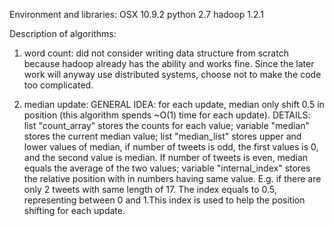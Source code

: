 Environment and libraries:
OSX 10.9.2
python 2.7
hadoop 1.2.1

Description of algorithms:

1. word count: did not consider writing data structure from scratch because hadoop already has the ability and works fine. Since the later work will anyway use distributed systems, choose not to make the code too complicated.
 
2. median update: GENERAL IDEA: for each update, median only shift 0.5 in position (this algorithm spends ~O(1) time for each update). DETAILS: list "count_array" stores the counts for each value; variable "median" stores the current median value; list "median_list" stores upper and lower values of median, if number of tweets is odd, the first values is 0, and the second value is median. If number of tweets is even, median equals the average of the two values; variable "internal_index" stores the relative position with in numbers having same value. E.g. if there are only 2 tweets with same length of 17. The index equals to 0.5, representing between 0 and 1.This index is used to help the position shifting for each update.

